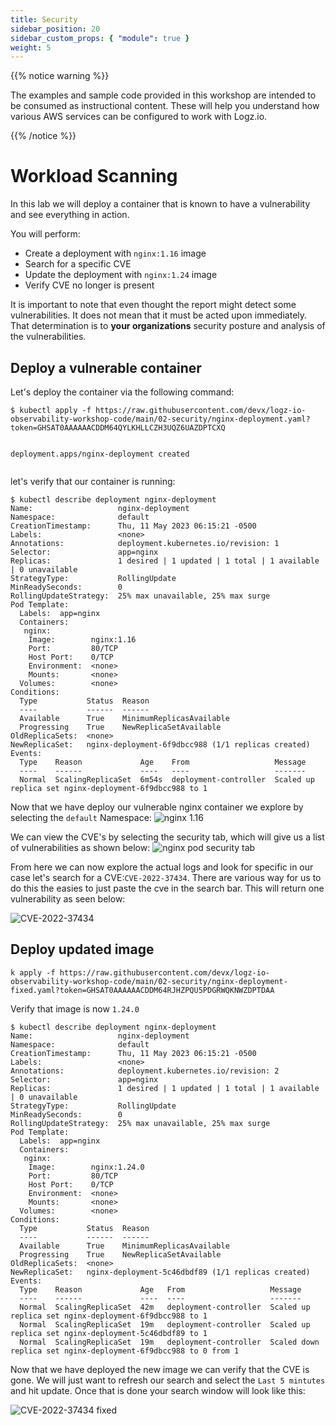 ```yaml
---
title: Security
sidebar_position: 20
sidebar_custom_props: { "module": true }
weight: 5
---
```


{{% notice warning %}}

<p style='text-align: left;'>
The examples and sample code provided in this workshop are intended to be consumed as instructional content. These will help you understand how various AWS services can be configured to work with Logz.io.
</p>
{{% /notice %}}

# Workload Scanning

In this lab we will deploy a container that is known to have a vulnerability and see everything in action.

You will perform:

- Create a deployment with `nginx:1.16` image
- Search for a specific CVE
- Update the deployment with `nginx:1.24` image
- Verify CVE no longer is present

It is important to note that even thought the report might detect some vulnerabilities. It does not mean that it must be acted upon immediately. That determination is to **your organizations** security posture and analysis of the vulnerabilities.

## Deploy a vulnerable container

Let's deploy the container via the following command:

```
$ kubectl apply -f https://raw.githubusercontent.com/devx/logz-io-observability-workshop-code/main/02-security/nginx-deployment.yaml?token=GHSAT0AAAAAACDDM64QYLKHLLCZH3UQZ6UAZDPTCXQ


deployment.apps/nginx-deployment created


```

let's verify that our container is running:

```shell
$ kubectl describe deployment nginx-deployment
Name:                   nginx-deployment
Namespace:              default
CreationTimestamp:      Thu, 11 May 2023 06:15:21 -0500
Labels:                 <none>
Annotations:            deployment.kubernetes.io/revision: 1
Selector:               app=nginx
Replicas:               1 desired | 1 updated | 1 total | 1 available | 0 unavailable
StrategyType:           RollingUpdate
MinReadySeconds:        0
RollingUpdateStrategy:  25% max unavailable, 25% max surge
Pod Template:
  Labels:  app=nginx
  Containers:
   nginx:
    Image:        nginx:1.16
    Port:         80/TCP
    Host Port:    0/TCP
    Environment:  <none>
    Mounts:       <none>
  Volumes:        <none>
Conditions:
  Type           Status  Reason
  ----           ------  ------
  Available      True    MinimumReplicasAvailable
  Progressing    True    NewReplicaSetAvailable
OldReplicaSets:  <none>
NewReplicaSet:   nginx-deployment-6f9dbcc988 (1/1 replicas created)
Events:
  Type    Reason             Age    From                   Message
  ----    ------             ----   ----                   -------
  Normal  ScalingReplicaSet  6m54s  deployment-controller  Scaled up replica set nginx-deployment-6f9dbcc988 to 1

```

Now that we have deploy our vulnerable nginx container we explore by selecting the `default` Namespace:
![nginx 1.16](/images/k8s360/logz-io-k8s360-nginx-pod.png)

We can view the CVE's by selecting the security tab, which will give us a list of vulnerabilities as shown below:
![nginx pod security tab ](/images/k8s360/logz-io-k8s360-nginx-pod-security-tab.png)

From here we can now explore the actual logs and look for specific in our case let's search for a CVE:`CVE-2022-37434`.
There are various way for us to do this the easies to just paste the cve in the search bar. This will return one vulnerability as seen below:

![CVE-2022-37434](/images/k8s360/logz-io-k8s360-nginx-pod-cve-present.png)

## Deploy updated image

```
k apply -f https://raw.githubusercontent.com/devx/logz-io-observability-workshop-code/main/02-security/nginx-deployment-fixed.yaml?token=GHSAT0AAAAAACDDM64RJHZPQU5PDGRWQKNWZDPTDAA
```

Verify that image is now `1.24.0`

```
$ kubectl describe deployment nginx-deployment
Name:                   nginx-deployment
Namespace:              default
CreationTimestamp:      Thu, 11 May 2023 06:15:21 -0500
Labels:                 <none>
Annotations:            deployment.kubernetes.io/revision: 2
Selector:               app=nginx
Replicas:               1 desired | 1 updated | 1 total | 1 available | 0 unavailable
StrategyType:           RollingUpdate
MinReadySeconds:        0
RollingUpdateStrategy:  25% max unavailable, 25% max surge
Pod Template:
  Labels:  app=nginx
  Containers:
   nginx:
    Image:        nginx:1.24.0
    Port:         80/TCP
    Host Port:    0/TCP
    Environment:  <none>
    Mounts:       <none>
  Volumes:        <none>
Conditions:
  Type           Status  Reason
  ----           ------  ------
  Available      True    MinimumReplicasAvailable
  Progressing    True    NewReplicaSetAvailable
OldReplicaSets:  <none>
NewReplicaSet:   nginx-deployment-5c46dbdf89 (1/1 replicas created)
Events:
  Type    Reason             Age   From                   Message
  ----    ------             ----  ----                   -------
  Normal  ScalingReplicaSet  42m   deployment-controller  Scaled up replica set nginx-deployment-6f9dbcc988 to 1
  Normal  ScalingReplicaSet  19m   deployment-controller  Scaled up replica set nginx-deployment-5c46dbdf89 to 1
  Normal  ScalingReplicaSet  19m   deployment-controller  Scaled down replica set nginx-deployment-6f9dbcc988 to 0 from 1
```

Now that we have deployed the new image we can verify that the CVE is gone. We will just want to refresh our search and select the `Last 5 mintutes` and hit update.
Once that is done your search window will look like this:

![CVE-2022-37434 fixed](/images/k8s360/logz-io-k8s360-nginx-pod-cve-fixed.png)
